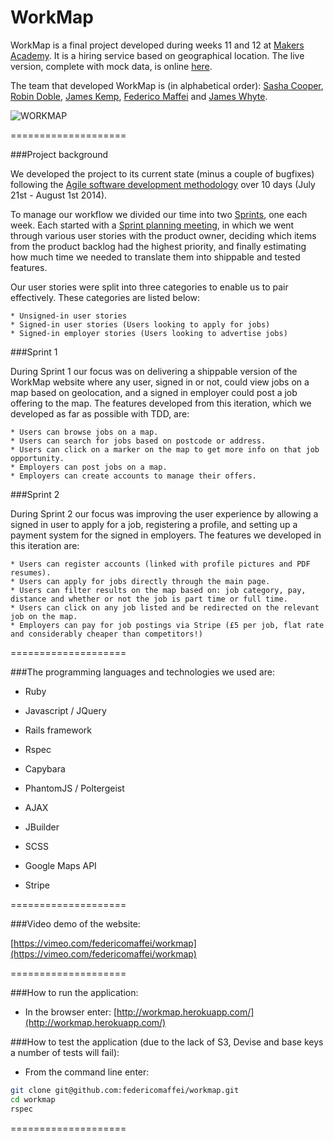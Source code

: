 WorkMap
====================

WorkMap is a final project developed during weeks 11 and 12 at [Makers Academy](http://www.makersacademy.com). It is a hiring service based on geographical location. The live version, complete with mock data, is online [here](http://workmap.herokuapp.com/).

The team that developed WorkMap is (in alphabetical order): [Sasha Cooper](https://github.com/Arepo), [Robin Doble](https://github.com/robindoble), [James Kemp](https://github.com/jbk1), [Federico Maffei](https://github.com/federicomaffei) and [James Whyte](https://github.com/jwhyte88).

![WORKMAP](https://dl.dropboxusercontent.com/u/9315601/workmap.png)

====================

###Project background

We developed the project to its current state (minus a couple of bugfixes) following the [Agile software development methodology](http://en.wikipedia.org/wiki/Agile_software_development) over 10 days (July 21st - August 1st 2014).

To manage our workflow we divided our time into two [Sprints](http://en.wikipedia.org/wiki/Scrum_(software_development)#Sprint), one each week. Each started with a [Sprint planning meeting](http://en.wikipedia.org/wiki/Scrum_(software_development)#Sprint_planning_meeting), in which we went through various user stories with the product owner, deciding which items from the product backlog had the highest priority, and finally estimating how much time we needed to translate them into shippable and tested features.

Our user stories were split into three categories to enable us to pair effectively. These categories are listed below:

	* Unsigned-in user stories
	* Signed-in user stories (Users looking to apply for jobs)
	* Signed-in employer stories (Users looking to advertise jobs)

###Sprint 1

During Sprint 1 our focus was on delivering a shippable version of the WorkMap website where any user, signed in or not, could view jobs on a map based on geolocation, and a signed in employer could post a job offering to the map. The features developed from this iteration, which we developed as far as possible with TDD, are:

	* Users can browse jobs on a map.
	* Users can search for jobs based on postcode or address.
	* Users can click on a marker on the map to get more info on that job opportunity.
	* Employers can post jobs on a map.
	* Employers can create accounts to manage their offers.

###Sprint 2

During Sprint 2 our focus was improving the user experience by allowing a signed in user to apply for a job, registering a profile, and setting up a payment system for the signed in employers. The features we developed in this iteration are:

	* Users can register accounts (linked with profile pictures and PDF resumes).
	* Users can apply for jobs directly through the main page.
	* Users can filter results on the map based on: job category, pay, distance and whether or not the job is part time or full time.
	* Users can click on any job listed and be redirected on the relevant job on the map.
	* Employers can pay for job postings via Stripe (£5 per job, flat rate and considerably cheaper than competitors!)

====================

###The programming languages and technologies we used are:

  * Ruby

  * Javascript / JQuery

  * Rails framework

  * Rspec

  * Capybara

  * PhantomJS / Poltergeist

  * AJAX

  * JBuilder

  * SCSS

  * Google Maps API

  * Stripe

====================

###Video demo of the website:

[https://vimeo.com/federicomaffei/workmap](https://vimeo.com/federicomaffei/workmap)

====================

###How to run the application:

  * In the browser enter: [http://workmap.herokuapp.com/](http://workmap.herokuapp.com/)

###How to test the application (due to the lack of S3, Devise and base keys a number of tests will fail):

  * From the command line enter:
```bash
git clone git@github.com:federicomaffei/workmap.git
cd workmap
rspec
```

====================
